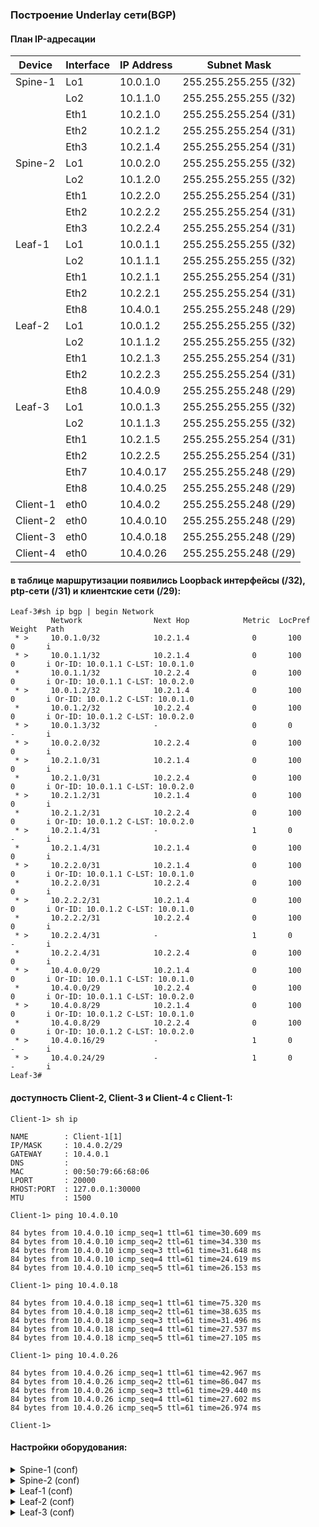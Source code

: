 ### Построение Underlay сети(BGP)

#### План IP-адресации
|Device | Interface | IP Address | Subnet Mask|
|--- | --- | --- | ---|
|Spine-1 | Lo1 | 10.0.1.0 | 255.255.255.255 (/32)|
| | Lo2 | 10.1.1.0 | 255.255.255.255 (/32)|
| | Eth1 | 10.2.1.0 | 255.255.255.254 (/31)|
| | Eth2 | 10.2.1.2 | 255.255.255.254 (/31)|
| | Eth3 | 10.2.1.4 | 255.255.255.254 (/31)|
|Spine-2 | Lo1 | 10.0.2.0 | 255.255.255.255 (/32)|
| | Lo2 | 10.1.2.0 | 255.255.255.255 (/32)|
| | Eth1 | 10.2.2.0 | 255.255.255.254 (/31)|
| | Eth2 | 10.2.2.2 | 255.255.255.254 (/31)|
| | Eth3 | 10.2.2.4 | 255.255.255.254 (/31)|
|Leaf-1 | Lo1 | 10.0.1.1 | 255.255.255.255 (/32)|
| | Lo2 | 10.1.1.1 | 255.255.255.255 (/32)|
| | Eth1 | 10.2.1.1 | 255.255.255.254 (/31)|
| | Eth2 | 10.2.2.1 | 255.255.255.254 (/31)|
| | Eth8 | 10.4.0.1 | 255.255.255.248 (/29)|
|Leaf-2 | Lo1 | 10.0.1.2 | 255.255.255.255 (/32)|
| | Lo2 | 10.1.1.2 | 255.255.255.255 (/32)|
| | Eth1 | 10.2.1.3 | 255.255.255.254 (/31)|
| | Eth2 | 10.2.2.3 | 255.255.255.254 (/31)|
| | Eth8 | 10.4.0.9 | 255.255.255.248 (/29)|
|Leaf-3 | Lo1 | 10.0.1.3 | 255.255.255.255 (/32)|
| | Lo2 | 10.1.1.3 | 255.255.255.255 (/32)|
| | Eth1 | 10.2.1.5 | 255.255.255.254 (/31)|
| | Eth2 | 10.2.2.5 | 255.255.255.254 (/31)|
| | Eth7 | 10.4.0.17 | 255.255.255.248 (/29)|
| | Eth8 | 10.4.0.25 | 255.255.255.248 (/29)|
|Client-1 | eth0 | 10.4.0.2 | 255.255.255.248 (/29)|
|Client-2 | eth0 | 10.4.0.10 | 255.255.255.248 (/29)|
|Client-3 | eth0 | 10.4.0.18 | 255.255.255.248 (/29)|
|Client-4 | eth0 | 10.4.0.26 | 255.255.255.248 (/29)|

#### в таблице маршрутизации появились Loopback интерфейсы (/32), ptp-сети (/31) и клиентские сети (/29):

```
Leaf-3#sh ip bgp | begin Network
         Network                Next Hop            Metric  LocPref Weight  Path
 * >     10.0.1.0/32            10.2.1.4              0       100     0       i
 * >     10.0.1.1/32            10.2.1.4              0       100     0       i Or-ID: 10.0.1.1 C-LST: 10.0.1.0
 *       10.0.1.1/32            10.2.2.4              0       100     0       i Or-ID: 10.0.1.1 C-LST: 10.0.2.0
 * >     10.0.1.2/32            10.2.1.4              0       100     0       i Or-ID: 10.0.1.2 C-LST: 10.0.1.0
 *       10.0.1.2/32            10.2.2.4              0       100     0       i Or-ID: 10.0.1.2 C-LST: 10.0.2.0
 * >     10.0.1.3/32            -                     0       0       -       i
 * >     10.0.2.0/32            10.2.2.4              0       100     0       i
 * >     10.2.1.0/31            10.2.1.4              0       100     0       i
 *       10.2.1.0/31            10.2.2.4              0       100     0       i Or-ID: 10.0.1.1 C-LST: 10.0.2.0
 * >     10.2.1.2/31            10.2.1.4              0       100     0       i
 *       10.2.1.2/31            10.2.2.4              0       100     0       i Or-ID: 10.0.1.2 C-LST: 10.0.2.0
 * >     10.2.1.4/31            -                     1       0       -       i
 *       10.2.1.4/31            10.2.1.4              0       100     0       i
 * >     10.2.2.0/31            10.2.1.4              0       100     0       i Or-ID: 10.0.1.1 C-LST: 10.0.1.0
 *       10.2.2.0/31            10.2.2.4              0       100     0       i
 * >     10.2.2.2/31            10.2.1.4              0       100     0       i Or-ID: 10.0.1.2 C-LST: 10.0.1.0
 *       10.2.2.2/31            10.2.2.4              0       100     0       i
 * >     10.2.2.4/31            -                     1       0       -       i
 *       10.2.2.4/31            10.2.2.4              0       100     0       i
 * >     10.4.0.0/29            10.2.1.4              0       100     0       i Or-ID: 10.0.1.1 C-LST: 10.0.1.0
 *       10.4.0.0/29            10.2.2.4              0       100     0       i Or-ID: 10.0.1.1 C-LST: 10.0.2.0
 * >     10.4.0.8/29            10.2.1.4              0       100     0       i Or-ID: 10.0.1.2 C-LST: 10.0.1.0
 *       10.4.0.8/29            10.2.2.4              0       100     0       i Or-ID: 10.0.1.2 C-LST: 10.0.2.0
 * >     10.4.0.16/29           -                     1       0       -       i
 * >     10.4.0.24/29           -                     1       0       -       i
Leaf-3#
```

#### доступность Client-2, Client-3 и Client-4 c Client-1:

```
Client-1> sh ip

NAME        : Client-1[1]
IP/MASK     : 10.4.0.2/29
GATEWAY     : 10.4.0.1
DNS         :
MAC         : 00:50:79:66:68:06
LPORT       : 20000
RHOST:PORT  : 127.0.0.1:30000
MTU         : 1500

Client-1> ping 10.4.0.10

84 bytes from 10.4.0.10 icmp_seq=1 ttl=61 time=30.609 ms
84 bytes from 10.4.0.10 icmp_seq=2 ttl=61 time=34.330 ms
84 bytes from 10.4.0.10 icmp_seq=3 ttl=61 time=31.648 ms
84 bytes from 10.4.0.10 icmp_seq=4 ttl=61 time=24.619 ms
84 bytes from 10.4.0.10 icmp_seq=5 ttl=61 time=26.153 ms

Client-1> ping 10.4.0.18

84 bytes from 10.4.0.18 icmp_seq=1 ttl=61 time=75.320 ms
84 bytes from 10.4.0.18 icmp_seq=2 ttl=61 time=38.635 ms
84 bytes from 10.4.0.18 icmp_seq=3 ttl=61 time=31.496 ms
84 bytes from 10.4.0.18 icmp_seq=4 ttl=61 time=27.537 ms
84 bytes from 10.4.0.18 icmp_seq=5 ttl=61 time=27.105 ms

Client-1> ping 10.4.0.26

84 bytes from 10.4.0.26 icmp_seq=1 ttl=61 time=42.967 ms
84 bytes from 10.4.0.26 icmp_seq=2 ttl=61 time=86.047 ms
84 bytes from 10.4.0.26 icmp_seq=3 ttl=61 time=29.440 ms
84 bytes from 10.4.0.26 icmp_seq=4 ttl=61 time=27.602 ms
84 bytes from 10.4.0.26 icmp_seq=5 ttl=61 time=26.974 ms

Client-1>
```

#### Настройки оборудования:

<details>
<summary> Spine-1 (conf) </summary>
  
```
Spine-1#sh running-config
! Command: show running-config
! device: Spine-1 (vEOS-lab, EOS-4.29.2F)
!
! boot system flash:/vEOS-lab.swi
!
no aaa root
!
transceiver qsfp default-mode 4x10G
!
service routing protocols model ribd
!
hostname Spine-1
!
spanning-tree mode mstp
!
interface Ethernet1
   description Leaf-1 | Eth1
   no switchport
   ip address 10.2.1.0/31
   bfd interval 200 min-rx 200 multiplier 3
!
interface Ethernet2
   description Leaf-2 | Eth1
   no switchport
   ip address 10.2.1.2/31
   bfd interval 200 min-rx 200 multiplier 3
!
interface Ethernet3
   description Leaf-3 | Eth1
   no switchport
   ip address 10.2.1.4/31
   bfd interval 200 min-rx 200 multiplier 3
!
interface Ethernet4
!
interface Ethernet5
!
interface Ethernet6
!
interface Ethernet7
!
interface Ethernet8
!
interface Loopback1
   description Underlay
   ip address 10.0.1.0/32
!
interface Loopback2
   description Overlay
   ip address 10.1.1.0/32
!
interface Management1
!
ip routing
!
router bgp 64500
   router-id 10.0.1.0
   neighbor 10.2.1.1 remote-as 64500
   neighbor 10.2.1.1 next-hop-self
   neighbor 10.2.1.1 bfd
   neighbor 10.2.1.1 description Leaf-1
   neighbor 10.2.1.1 route-reflector-client
   neighbor 10.2.1.3 remote-as 64500
   neighbor 10.2.1.3 next-hop-self
   neighbor 10.2.1.3 bfd
   neighbor 10.2.1.3 description Leaf-2
   neighbor 10.2.1.3 route-reflector-client
   neighbor 10.2.1.5 remote-as 64500
   neighbor 10.2.1.5 next-hop-self
   neighbor 10.2.1.5 bfd
   neighbor 10.2.1.5 description Leaf-3
   neighbor 10.2.1.5 route-reflector-client
   network 10.0.1.0/32
   network 10.2.1.0/31
   network 10.2.1.2/31
   network 10.2.1.4/31
   network 10.4.0.0/14
!
end
Spine-1#

```

</details>



<details>
<summary> Spine-2 (conf) </summary>
  
```
Spine-2#sh running-config
! Command: show running-config
! device: Spine-2 (vEOS-lab, EOS-4.29.2F)
!
! boot system flash:/vEOS-lab.swi
!
no aaa root
!
transceiver qsfp default-mode 4x10G
!
service routing protocols model ribd
!
hostname Spine-2
!
spanning-tree mode mstp
!
interface Ethernet1
   description Leaf-1 | Eth2
   no switchport
   ip address 10.2.2.0/31
   bfd interval 200 min-rx 200 multiplier 3
!
interface Ethernet2
   description Leaf-2 | Eth2
   no switchport
   ip address 10.2.2.2/31
   bfd interval 200 min-rx 200 multiplier 3
!
interface Ethernet3
   description Leaf-3 | Eth2
   no switchport
   ip address 10.2.2.4/31
   bfd interval 200 min-rx 200 multiplier 3
!
interface Ethernet4
!
interface Ethernet5
!
interface Ethernet6
!
interface Ethernet7
!
interface Ethernet8
!
interface Loopback1
   description Underlay
   ip address 10.0.2.0/32
!
interface Loopback2
   description Overlay
   ip address 10.1.2.0/32
!
interface Management1
!
ip routing
!
router bgp 64500
   router-id 10.0.2.0
   neighbor 10.2.2.1 remote-as 64500
   neighbor 10.2.2.1 next-hop-self
   neighbor 10.2.2.1 bfd
   neighbor 10.2.2.1 description Leaf-1
   neighbor 10.2.2.1 route-reflector-client
   neighbor 10.2.2.3 remote-as 64500
   neighbor 10.2.2.3 next-hop-self
   neighbor 10.2.2.3 bfd
   neighbor 10.2.2.3 description Leaf-2
   neighbor 10.2.2.3 route-reflector-client
   neighbor 10.2.2.5 remote-as 64500
   neighbor 10.2.2.5 next-hop-self
   neighbor 10.2.2.5 bfd
   neighbor 10.2.2.5 description Leaf-3
   neighbor 10.2.2.5 route-reflector-client
   network 10.0.2.0/32
   network 10.2.2.0/31
   network 10.2.2.2/31
   network 10.2.2.4/31
!
end
Spine-2#

```

</details>

<details>
<summary> Leaf-1 (conf) </summary>
  
```
Leaf-1#sh running-config
! Command: show running-config
! device: Leaf-1 (vEOS-lab, EOS-4.29.2F)
!
! boot system flash:/vEOS-lab.swi
!
no aaa root
!
transceiver qsfp default-mode 4x10G
!
service routing protocols model ribd
!
hostname Leaf-1
!
spanning-tree mode mstp
!
interface Ethernet1
   description Spine-1 | Eth1
   no switchport
   ip address 10.2.1.1/31
   bfd interval 200 min-rx 200 multiplier 3
!
interface Ethernet2
   description Spine-2 | Eth1
   no switchport
   ip address 10.2.2.1/31
   bfd interval 200 min-rx 200 multiplier 3
!
interface Ethernet3
!
interface Ethernet4
!
interface Ethernet5
!
interface Ethernet6
!
interface Ethernet7
!
interface Ethernet8
   description Client-1 | eth0
   no switchport
   ip address 10.4.0.1/29
!
interface Loopback1
   description Underlay
   ip address 10.0.1.1/32
!
interface Loopback2
   description Overlay
   ip address 10.1.1.1/32
!
interface Management1
!
ip routing
!
router bgp 64500
   router-id 10.0.1.1
   neighbor 10.2.1.0 remote-as 64500
   neighbor 10.2.1.0 bfd
   neighbor 10.2.1.0 description Spine-1
   neighbor 10.2.2.0 remote-as 64500
   neighbor 10.2.2.0 bfd
   neighbor 10.2.2.0 description Spine-2
   network 10.0.1.1/32
   network 10.2.1.0/31
   network 10.2.2.0/31
   network 10.4.0.0/29
!
end
Leaf-1#

```

</details>

<details>
<summary> Leaf-2 (conf) </summary>
  
```
Leaf-2#sh running-config
! Command: show running-config
! device: Leaf-2 (vEOS-lab, EOS-4.29.2F)
!
! boot system flash:/vEOS-lab.swi
!
no aaa root
!
transceiver qsfp default-mode 4x10G
!
service routing protocols model ribd
!
hostname Leaf-2
!
spanning-tree mode mstp
!
interface Ethernet1
   description Spine-1 | Eth2
   no switchport
   ip address 10.2.1.3/31
   bfd interval 200 min-rx 200 multiplier 3
!
interface Ethernet2
   description Spine-2 | Eth2
   no switchport
   ip address 10.2.2.3/31
   bfd interval 200 min-rx 200 multiplier 3
!
interface Ethernet3
!
interface Ethernet4
!
interface Ethernet5
!
interface Ethernet6
!
interface Ethernet7
!
interface Ethernet8
   description Client-2 | Eth0
   no switchport
   ip address 10.4.0.9/29
!
interface Loopback1
   description Underlay
   ip address 10.0.1.2/32
!
interface Loopback2
   description Overlay
   ip address 10.1.1.2/32
!
interface Management1
!
ip routing
!
router bgp 64500
   router-id 10.0.1.2
   neighbor 10.2.1.2 remote-as 64500
   neighbor 10.2.1.2 bfd
   neighbor 10.2.1.2 description Spine-1
   neighbor 10.2.2.2 remote-as 64500
   neighbor 10.2.2.2 bfd
   neighbor 10.2.2.2 description Spine-2
   network 10.0.1.2/32
   network 10.2.1.2/31
   network 10.2.2.2/31
   network 10.4.0.8/29
!
end
Leaf-2#

```

</details>

<details>
<summary> Leaf-3 (conf) </summary>
  
```
Leaf-3#sh running-config
! Command: show running-config
! device: Leaf-3 (vEOS-lab, EOS-4.29.2F)
!
! boot system flash:/vEOS-lab.swi
!
no aaa root
!
transceiver qsfp default-mode 4x10G
!
service routing protocols model ribd
!
hostname Leaf-3
!
spanning-tree mode mstp
!
interface Ethernet1
   description Spine-1 | Eth3
   no switchport
   ip address 10.2.1.5/31
   bfd interval 200 min-rx 200 multiplier 3
!
interface Ethernet2
   description Spine-2 | Eth3
   no switchport
   ip address 10.2.2.5/31
   bfd interval 200 min-rx 200 multiplier 3
!
interface Ethernet3
!
interface Ethernet4
!
interface Ethernet5
!
interface Ethernet6
!
interface Ethernet7
   description Clinet-4 | Eth0
   no switchport
   ip address 10.4.0.25/29
!
interface Ethernet8
   description Client-3 | Eth0
   no switchport
   ip address 10.4.0.17/29
!
interface Loopback1
   description Underlay
   ip address 10.0.1.3/32
!
interface Loopback2
   description Overlay
   ip address 10.1.1.3/32
!
interface Management1
!
ip routing
!
router bgp 64500
   router-id 10.0.1.3
   neighbor 10.2.1.4 remote-as 64500
   neighbor 10.2.1.4 bfd
   neighbor 10.2.1.4 description Spine-1
   neighbor 10.2.2.4 remote-as 64500
   neighbor 10.2.2.4 bfd
   neighbor 10.2.2.4 description Spine-2
   network 10.0.1.3/32
   network 10.2.1.4/31
   network 10.2.2.4/31
   network 10.4.0.16/29
   network 10.4.0.24/29
!
end
Leaf-3#

```

</details>
